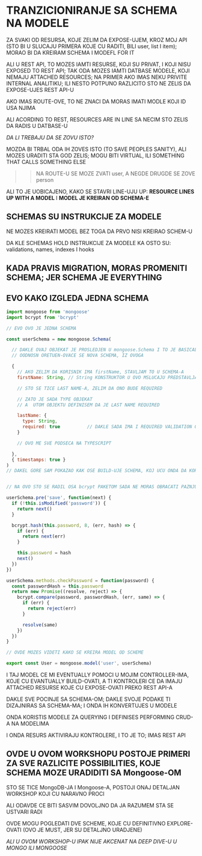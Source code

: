 # TRANZICIONIRANJE SA SCHEMA NA MODELE

ZA SVAKI OD RESURSA, KOJE ZELIM DA EXPOSE-UJEM, KROZ MOJ API (STO BI U SLUCAJU PRIMERA KOJE CU RADITI, BILI user, list I item); MORAO BI DA KREIRAM SCHEMA I MODEFL FOR IT

ALI U REST API, TO MOZES IAMTI RESURSE, KOJI SU PRIVAT, I KOJI NISU EXPOSED TO REST API; TAK ODA MOZES IAMTI DATBASE MODELE, KOJI NEMAJU ATTACHED RESOURCES; NA PRIMER AKO IMAS NEKU PRIVITE INTERNAL ANALITIKU; ILI NESTO POTPUNO RAZLICITO STO NE ZELIS DA EXPOSE-UJES REST API-U

AKO IMAS ROUTE-OVE, TO NE ZNACI DA MORAS IMATI MODLE KOJI ID USA NJIMA

ALI ACORDING TO REST, RESOURCES ARE IN LINE SA NECIM STO ZELIS DA RADIS U DATBASE-U

*DA LI TREBAJU DA SE ZOVU ISTO?*

MOZDA BI TRBAL ODA IH ZOVES ISTO (TO SAVE PEOPLES SANITY), ALI MOZES URADITI STA GOD ZELIS; MOGU BITI VIRTUAL, ILI SOMETHING THAT CALLS SOMETHING ELSE

>> NA ROUTE-U SE MOZE ZVATI user, A NEGDE DRUGDE SE ZOVE person

ALI TO JE UOBICAJENO, KAKO SE STAVRI LINE-UJU UP: **RESOURCE LINES UP WITH A MODEL** I **MODEL JE KREIRAN OD SCHEMA-E**

## SCHEMAS SU INSTRUKCIJE ZA MODELE

NE MOZES KREIRATI MODEL BEZ TOGA DA PRVO NISI KREIRAO SCHEM-U

DA KLE SCHEMAS HOLD INSTRUKCIJE ZA MODELE KA OSTO SU: validations, names, indexes I hooks

## KADA PRAVIS MIGRATION, MORAS PROMENITI SCHEMA; JER SCHEMA JE EVERYTHING

## EVO KAKO IZGLEDA JEDNA SCHEMA

```javascript
import mongoose from 'mongoose'
import bcrypt from 'bcrypt'

// EVO OVO JE JEDNA SCHEMA

const userSchema = new mongoose.Schema(

  // DAKLE OVAJ OBJEKAT JE PROSLEDJEN U mongoose.Schema I TO JE BASICALLY A SCHEMA
  // OODNOSN ORETUEN-OVACE SE NOVA SCHEMA, IZ OVOGA

  {
    // AKO ZELIM DA KORISNIK IMA firstName, STAVLJAM TO U SCHEMA-A
    firstName: String, // String KONSTRUKTOR U OVO MSLUCAJU PREDSTAVLJA type ZA firstName

    // STO SE TICE LAST NAME-A, ZELIM DA ONO BUDE REQUIRED

    // ZATO JE SADA TYPE OBJEKAT
    // A  UTOM OBJEKTU DEFINISEM DA JE LAST NAME REQUIRED

    lastName: {
      type: String,
      required: true          // DAKLE SADA IMA I REQUIRED VALIDATION ON IT
    }

    // OVO ME SVE PODSECA NA TYPESCRIPT

  },
  { timestamps: true }
)
// DAKEL GORE SAM POKAZAO KAK OSE BUILD-UJE SCHEMA, KOJ UCU ONDA DA KORISTIM ,DA BIH KREIRAO MODEL


// NA OVO STO SE RADIL OSA bcrypt PAKETOM SADA NE MORAS OBRACATI PAZNJU, SAMO POSMATRAJ GORNJU SCHEME-U

userSchema.pre('save', function(next) {
  if (!this.isModified('password')) {
    return next()
  }

  bcrypt.hash(this.password, 8, (err, hash) => {
    if (err) {
      return next(err)
    }

    this.password = hash
    next()
  })
})

userSchema.methods.checkPassword = function(password) {
  const passwordHash = this.password
  return new Promise((resolve, reject) => {
    bcrypt.compare(password, passwordHash, (err, same) => {
      if (err) {
        return reject(err)
      }

      resolve(same)
    })
  })
}

// OVDE MOZES VIDETI KAKO SE KREIRA MODEL OD SCHEME

export const User = mongoose.model('user', userSchema)
```

I TAJ MODEL CE MI EVENTUALLY POMOCI U MOJIM CONTROLLER-IMA, KOJE CU EVANTUALLY BUILD-OVATI, A TI KONTROLERI CE DA IMAJU ATTACHED RESURSE KOJE CU EXPOSE-OVATI PREKO REST API-A

DAKLE SVE POCINJE SA SCHEMA-OM; DAKLE SVOJE PODAKE TI DIZAJNIRAS SA SCHEMA-MA; I ONDA IH KONVERTUJES U MODELE

ONDA KORISTIS MODELE ZA QUERYING I DEFINISES PERFORMING CRUD-A NA MODELIMA

I ONDA RESURS AKTIVIRAJU KONTROLERE, I TO JE TO; IMAS REST API

## OVDE U OVOM WORKSHOPU POSTOJE PRIMERI ZA SVE RAZLICITE POSSIBILITIES, KOJE SCHEMA MOZE URADIDITI SA Mongoose-OM

STO SE TICE MongoDB-JA I Mongoose-A, POSTOJI ONAJ DETALJAN WORKSHOP KOJI CU NARAVNO PROCI

ALI ODAVDE CE BITI SASVIM DOVOLJNO DA JA RAZUMEM STA SE USTVARI RADI

OVDE MOGU POGLEDATI DVE SCHEME, KOJE CU DEFINITIVNO EXPLORE-OVATI (OVO JE MUST, JER SU DETALJNO URADJENE)

*ALI U OVOM WORKSHOP-U IPAK NIJE AKCENAT NA DEEP DIVE-U U MONGO ILI MONGOOSE*
